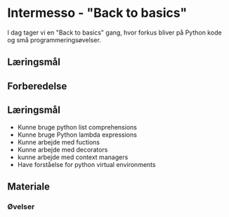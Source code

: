 # Intermesso - "Back to basics"
I dag tager vi en "Back to basics" gang, hvor forkus bliver på Python kode og små programmeringsøvelser.



## Læringsmål

## Forberedelse


## Læringsmål
* Kunne bruge python list comprehensions
* Kunne bruge Python lambda expressions
* Kunne arbejde med fuctions
* Kunne arbejde med decorators
* kunne arbejde med context managers
* Have forståelse for python virtual environments




## Materiale



### Øvelser